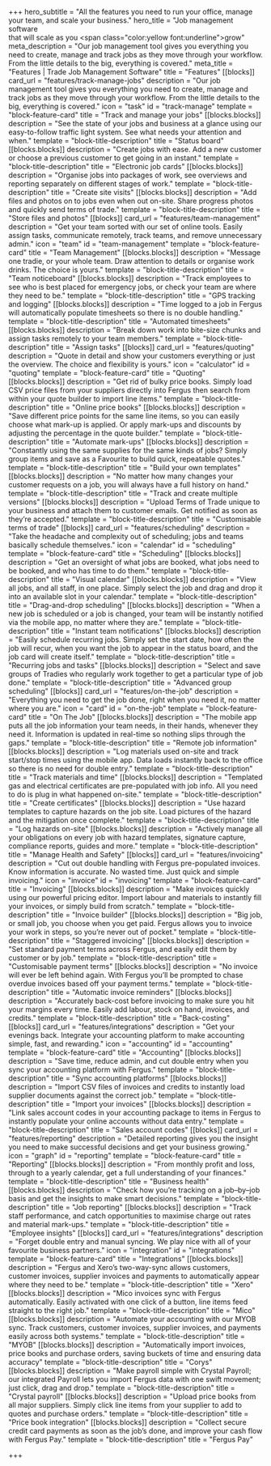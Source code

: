 +++
hero_subtitle = "All the features you need to run your office, manage your team, and scale your business."
hero_title = "Job management software <br>that will scale as you <span class=\"color:yellow font:underline\">grow</span>"
meta_description = "Our job management tool gives you everything you need to create, manage and track jobs as they move through your workflow. From the little details to the big, everything is covered."
meta_title = "Features | Trade Job Management Software"
title = "Features"
[[blocks]]
card_url = "features/track-manage-jobs"
description = "Our job management tool gives you everything you need to create, manage and track jobs as they move through your workflow. From the little details to the big, everything is covered."
icon = "task"
id = "track-manage"
template = "block-feature-card"
title = "Track and manage your jobs"
[[blocks.blocks]]
description = "See the state of your jobs and business at a glance using our easy-to-follow traffic light system. See what needs your attention and when."
template = "block-title-description"
title = "Status board"
[[blocks.blocks]]
description = "Create jobs with ease. Add a new customer or choose a previous customer to get going in an instant."
template = "block-title-description"
title = "Electronic job cards"
[[blocks.blocks]]
description = "Organise jobs into packages of work, see overviews and reporting separately on different stages of work."
template = "block-title-description"
title = "Create site visits"
[[blocks.blocks]]
description = "Add files and photos on to jobs even when out on-site. Share progress photos and quickly send terms of trade."
template = "block-title-description"
title = "Store files and photos"
[[blocks]]
card_url = "features/team-management"
description = "Get your team sorted with our set of online tools. Easily assign tasks, communicate remotely, track teams, and remove unnecessary admin."
icon = "team"
id = "team-management"
template = "block-feature-card"
title = "Team Management"
[[blocks.blocks]]
description = "Message one tradie, or your whole team. Draw attention to details or organise work drinks. The choice is yours."
template = "block-title-description"
title = "Team noticeboard"
[[blocks.blocks]]
description = "Track employees to see who is best placed for emergency jobs, or check your team are where they need to be."
template = "block-title-description"
title = "GPS tracking and logging"
[[blocks.blocks]]
description = "Time logged to a job in Fergus will automatically populate timesheets so there is no double handling."
template = "block-title-description"
title = "Automated timesheets"
[[blocks.blocks]]
description = "Break down work into bite-size chunks and assign tasks remotely to your team members."
template = "block-title-description"
title = "Assign tasks"
[[blocks]]
card_url = "features/quoting"
description = "Quote in detail and show your customers everything or just the overview. The choice and flexibility is yours."
icon = "calculator"
id = "quoting"
template = "block-feature-card"
title = "Quoting"
[[blocks.blocks]]
description = "Get rid of bulky price books. Simply load CSV price files from your suppliers directly into Fergus then search from within your quote builder to import line items."
template = "block-title-description"
title = "Online price books"
[[blocks.blocks]]
description = "Save different price points for the same line items, so you can easily choose what mark-up is applied. Or apply mark-ups and discounts by adjusting the percentage in the quote builder."
template = "block-title-description"
title = "Automate mark-ups"
[[blocks.blocks]]
description = "Constantly using the same supplies for the same kinds of jobs? Simply group items and save as a Favourite to build quick, repeatable quotes."
template = "block-title-description"
title = "Build your own templates"
[[blocks.blocks]]
description = "No matter how many changes your customer requests on a job, you will always have a full history on hand."
template = "block-title-description"
title = "Track and create multiple versions"
[[blocks.blocks]]
description = "Upload Terms of Trade unique to your business and attach them to customer emails. Get notified as soon as they’re accepted."
template = "block-title-description"
title = "Customisable terms of trade"
[[blocks]]
card_url = "features/scheduling"
description = "Take the headache and complexity out of scheduling; jobs and teams basically schedule themselves."
icon = "calendar"
id = "scheduling"
template = "block-feature-card"
title = "Scheduling"
[[blocks.blocks]]
description = "Get an oversight of what jobs are booked, what jobs need to be booked, and who has time to do them."
template = "block-title-description"
title = "Visual calendar"
[[blocks.blocks]]
description = "View all jobs, and all staff, in one place. Simply select the job and drag and drop it into an available slot in your calendar."
template = "block-title-description"
title = "Drag-and-drop scheduling"
[[blocks.blocks]]
description = "When a new job is scheduled or a job is changed, your team will be instantly notified via the mobile app, no matter where they are."
template = "block-title-description"
title = "Instant team notifications"
[[blocks.blocks]]
description = "Easily schedule recurring jobs. Simply set the start date, how often the job will recur, when you want the job to appear in the status board, and the job card will create itself."
template = "block-title-description"
title = "Recurring jobs and tasks"
[[blocks.blocks]]
description = "Select and save groups of Tradies who regularly work together to get a particular type of job done."
template = "block-title-description"
title = "Advanced group scheduling"
[[blocks]]
card_url = "features/on-the-job"
description = "Everything you need to get the job done, right when you need it, no matter where you are."
icon = "card"
id = "on-the-job"
template = "block-feature-card"
title = "On The Job"
[[blocks.blocks]]
description = "The mobile app puts all the job information your team needs, in their hands, whenever they need it. Information is updated in real-time so nothing slips through the gaps."
template = "block-title-description"
title = "Remote job information"
[[blocks.blocks]]
description = "Log materials used on-site and track start/stop times using the mobile app. Data loads instantly back to the office so there is no need for double entry."
template = "block-title-description"
title = "Track materials and time"
[[blocks.blocks]]
description = "Templated gas and electrical certificates are pre-populated with job info. All you need to do is plug in what happened on-site."
template = "block-title-description"
title = "Create certificates"
[[blocks.blocks]]
description = "Use hazard templates to capture hazards on the job site. Load pictures of the hazard and the mitigation once complete."
template = "block-title-description"
title = "Log hazards on-site"
[[blocks.blocks]]
description = "Actively manage all your obligations on every job with hazard templates, signature capture, compliance reports, guides and more."
template = "block-title-description"
title = "Manage Health and Safety"
[[blocks]]
card_url = "features/invoicing"
description = "Cut out double handling with Fergus pre-populated invoices. Know information is accurate. No wasted time. Just quick and simple invoicing."
icon = "invoice"
id = "invoicing"
template = "block-feature-card"
title = "Invoicing"
[[blocks.blocks]]
description = "Make invoices quickly using our powerful pricing editor. Import labour and materials to instantly fill your invoices, or simply build from scratch."
template = "block-title-description"
title = "Invoice builder"
[[blocks.blocks]]
description = "Big job, or small job, you choose when you get paid. Fergus allows you to invoice your work in steps, so you’re never out of pocket."
template = "block-title-description"
title = "Staggered invoicing"
[[blocks.blocks]]
description = "Set standard payment terms across Fergus, and easily edit them by customer or by job."
template = "block-title-description"
title = "Customisable payment terms"
[[blocks.blocks]]
description = "No invoice will ever be left behind again. With Fergus you’ll be prompted to chase overdue invoices based off your payment terms."
template = "block-title-description"
title = "Automatic invoice reminders"
[[blocks.blocks]]
description = "Accurately back-cost before invoicing to make sure you hit your margins every time. Easily add labour, stock on hand, invoices, and credits."
template = "block-title-description"
title = "Back-costing"
[[blocks]]
card_url = "features/integrations"
description = "Get your evenings back. Integrate your accounting platform to make accounting simple, fast, and rewarding."
icon = "accounting"
id = "accounting"
template = "block-feature-card"
title = "Accounting"
[[blocks.blocks]]
description = "Save time, reduce admin, and cut double entry when you sync your accounting platform with Fergus."
template = "block-title-description"
title = "Sync accounting platforms"
[[blocks.blocks]]
description = "Import CSV files of invoices and credits to instantly load supplier documents against the correct job."
template = "block-title-description"
title = "Import your invoices"
[[blocks.blocks]]
description = "Link sales account codes in your accounting package to items in Fergus to instantly populate your online accounts without data entry."
template = "block-title-description"
title = "Sales account codes"
[[blocks]]
card_url = "features/reporting"
description = "Detailed reporting gives you the insight you need to make successful decisions and get your business growing."
icon = "graph"
id = "reporting"
template = "block-feature-card"
title = "Reporting"
[[blocks.blocks]]
description = "From monthly profit and loss, through to a yearly calendar, get a full understanding of your finances."
template = "block-title-description"
title = "Business health"
[[blocks.blocks]]
description = "Check how you’re tracking on a job–by–job basis and get the insights to make smart decisions."
template = "block-title-description"
title = "Job reporting"
[[blocks.blocks]]
description = "Track staff performance, and catch opportunities to maximise charge out rates and material mark-ups."
template = "block-title-description"
title = "Employee insights"
[[blocks]]
card_url = "features/integrations"
description = "Forget double entry and manual syncing. We play nice with all of your favourite business partners."
icon = "integration"
id = "integrations"
template = "block-feature-card"
title = "Integrations"
[[blocks.blocks]]
description = "Fergus and Xero’s two-way-sync allows customers, customer invoices, supplier invoices and payments to automatically appear where they need to be."
template = "block-title-description"
title = "Xero"
[[blocks.blocks]]
description = "Mico invoices sync with Fergus automatically. Easily activated with one click of a button, line items feed straight to the right job."
template = "block-title-description"
title = "Mico"
[[blocks.blocks]]
description = "Automate your accounting with our MYOB sync. Track customers, customer invoices, supplier invoices, and payments easily across both systems."
template = "block-title-description"
title = "MYOB"
[[blocks.blocks]]
description = "Automatically import invoices, price books and purchase orders, saving buckets of time and ensuring data accuracy"
template = "block-title-description"
title = "Corys"
[[blocks.blocks]]
description = "Make payroll simple with Crystal Payroll; our integrated Payroll lets you import Fergus data with one swift movement; just click, drag and drop."
template = "block-title-description"
title = "Crystal payroll"
[[blocks.blocks]]
description = "Upload price books from all major suppliers. Simply click line items from your supplier to add to quotes and purchase orders."
template = "block-title-description"
title = "Price book integration"
[[blocks.blocks]]
description = "Collect secure credit card payments as soon as the job’s done, and improve your cash flow with Fergus Pay."
template = "block-title-description"
title = "Fergus Pay"

+++
